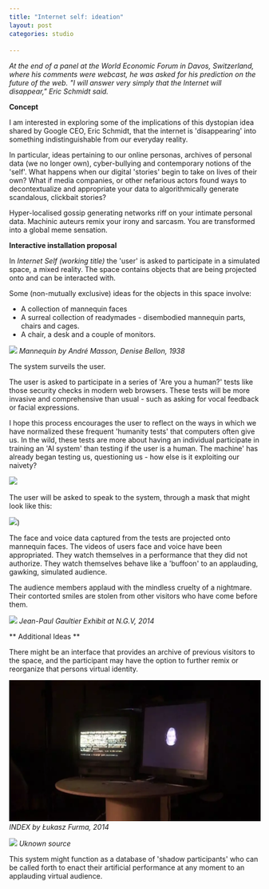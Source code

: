 ```yaml
---
title: "Internet self: ideation"
layout: post
categories: studio

---
```


_At the end of a panel at the World Economic Forum in Davos, Switzerland, where his comments were webcast, he was asked for his prediction on the future of the web. "I will answer very simply that the Internet will disappear," Eric Schmidt said._

**Concept**

I am interested in exploring some of the implications of this dystopian idea shared by Google CEO, Eric Schmidt, that the internet is 'disappearing' into something indistinguishable from our everyday reality.

In particular, ideas pertaining to our online personas, archives of personal data (we no longer own), cyber-bullying and contemporary notions of the 'self'. What happens when our digital 'stories' begin to take on lives of their own? What if media companies, or other nefarious actors found ways to decontextualize and appropriate your data to algorithmically generate scandalous, clickbait stories?

Hyper-localised gossip generating networks riff on your intimate personal data. Machinic auteurs remix your irony and sarcasm. You are transformed into a global meme sensation.


**Interactive installation proposal**

In _Internet Self (working title)_ the 'user' is asked to participate in a simulated space, a mixed reality. The space contains objects that are being projected onto and can be interacted with.

Some (non-mutually exclusive) ideas for the objects in this space involve:
* A collection of mannequin faces
* A surreal collection of readymades - disembodied mannequin parts, chairs and cages.
* A chair, a desk and a couple of monitors.

![](https://blondesongstress.files.wordpress.com/2014/02/andrc3a9-masson-surrealist-mannequin-head-in-a-cage-19381.jpg)
_Mannequin by André Masson, Denise Bellon, 1938_

The system surveils the user.

The user is asked to participate in a series of 'Are you a human?' tests like those security checks in modern web browsers. These tests will be more invasive and comprehensive than usual - such as asking for vocal feedback or facial expressions.

I hope this process encourages the user to reflect on the ways in which we have normalized these frequent 'humanity tests' that computers often give us. In the wild, these tests are more about having an individual participate in training an 'AI system' than testing if the user is a human. The machine' has already began testing us, questioning us - how else is it exploiting our naivety?

![](http://cdn.access-ai.com/wp-content/uploads/2017/03/1417716998-google-says-rip-captcha-sort-of-610x500.jpg)

The user will be asked to speak to the system, through a mask that might look like this:

![](https://images-na.ssl-images-amazon.com/images/I/61dwPV5niOL._SY355_.jpg))

The face and voice data captured from the tests are projected onto mannequin faces. The videos of users face and voice have been appropriated.  They watch themselves in a performance that they did not authorize. They watch themselves behave like a 'buffoon' to an applauding, gawking, simulated audience.

The audience members applaud with the mindless cruelty of a nightmare. Their contorted smiles are stolen from other visitors who have come before them.

![](https://i.ytimg.com/vi/-l1EbxZNBfU/maxresdefault.jpg)
_Jean-Paul Gaultier Exhibit at N.G.V, 2014_


** Additional Ideas **

There might be an interface that provides an archive of previous visitors to the space, and the participant may have the option to further remix or reorganize that persons virtual identity.

![](/blog/assets/index.PNG)
_INDEX by Łukasz Furma, 2014_

![](https://i.ytimg.com/vi/lEtiuVVuWL8/maxresdefault.jpg)
_Uknown source_

This system might function as a database of 'shadow participants' who can be called forth to enact their artificial performance at any moment to an applauding virtual audience.
